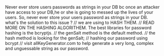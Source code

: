 Never ever store users passwords as strings in your DB bc once an attacker have access to your DB,he or she is going to messed up the lives of your users. So, never ever store your users password as strings in your DB.
what's the solution to this issue ?
// we are using to HASH THEM.
// READ MORE ON THE HASHING ALGORITHEM.
The best libraries for password hashing is the bcryptjs.
// the genSalt method is the default method.
// the hash method is looking for the genSalt;
// hashing our password using bcrypt
// visit allKeyGenerator.com to help generate a very long, complex and unguessable string as our password.

